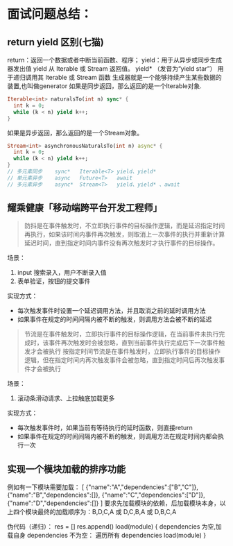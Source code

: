 # 面试问题总结：
## return yield 区别(七猫)
return：返回一个数据或者中断当前函数、程序；
yield：用于从异步或同步生成器发出值
yield 从 Iterable 或 Stream 返回值。
yield* （发音为“yield star”） 用于递归调用其 Iterable 或 Stream 函数
生成器就是一个能够持续产生某些数据的装置,也叫做generator
如果是同步返回，那么返回的是一个Iterable对象.
```dart
Iterable<int> naturalsTo(int n) sync* {
  int k = 0;
  while (k < n) yield k++;
}
```
如果是异步返回，那么返回的是一个Stream对象。
```dart
Stream<int> asynchronousNaturalsTo(int n) async* {
  int k = 0;
  while (k < n) yield k++;
}
// 多元素同步	sync*	Iterable<T>	yield、yield*
// 单元素异步	async	Future<T>	await
// 多元素异步	async*	Stream<T>	yield、yield* 、await
```

## 耀乘健康「移动端跨平台开发工程师」
> 防抖是在事件触发时，不立即执行事件的目标操作逻辑，而是延迟指定时间再执行，如果该时间内事件再次触发，则取消上一次事件的执行并重新计算延迟时间，直到指定时间内事件没有再次触发时才执行事件的目标操作。

场景：
1. input 搜索录入，用户不断录入值
2. 表单验证，按钮的提交事件

实现方式：
* 每次触发事件时设置一个延迟调用方法，并且取消之前的延时调用方法
* 如果事件在规定的时间间隔内被不断的触发，则调用方法会被不断的延迟

> 节流是在事件触发时，立即执行事件的目标操作逻辑，在当前事件未执行完成时，该事件再次触发时会被忽略，直到当前事件执行完成后下一次事件触发才会被执行
按指定时间节流是在事件触发时，立即执行事件的目标操作逻辑，但在指定时间内再次触发事件会被忽略，直到指定时间后再次触发事件才会被执行

场景：
1. 滚动条滑动请求、上拉触底加载更多

实现方式：
* 每次触发事件时，如果当前有等待执行的延时函数，则直接return
* 如果事件在规定的时间间隔内被不断的触发，则调用方法在规定时间内都会执行一次

## 实现一个模块加载的排序功能
例如有一下模块需要加载：
[
  {"name":"A","dependencies":["B","C"]},
  {"name":"B","dependencies":[]},
  {"name":"C","dependencies":["D"]},
  {"name":"D","dependencies":[]}
]
要求先加载模块的依赖，后加载模块本身，以上四个模块最终的加载顺序为：B,D,C,A 或 D,C,B,A 或 D,B,C,A

伪代码（递归）：
res = []
res.append()
load(module) {
  dependencies 为空,加载自身
  dependencies 不为空：
    遍历所有 dependencies
      load(module)
}
